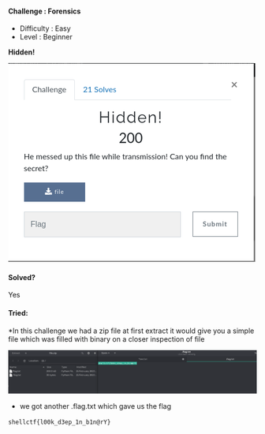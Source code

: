 ####  Challenge : Forensics


* Difficulty : Easy
* Level : Beginner

**Hidden!**

![alt text](images/hchall.png)

#### Solved?

Yes

#### Tried:

*In this challenge we had  a zip file at first extract it would give you a simple file which was filled with binary on a closer inspection of file

![alt text](images/hflag.png)

* we got another .flag.txt which gave us the flag

`shellctf{l00k_d3ep_1n_b1n@rY}`
